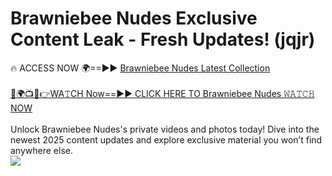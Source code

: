 # Brawniebee Nudes Exclusive Content Leak - Fresh Updates! (jqjr)

🔥 ACCESS NOW 🌍==►► <a href="https://tinyurl.com/2mz8nhtm" rel="nofollow">Brawniebee Nudes Latest Collection</a>
<br><br>
[🔴🌍📺📱👉WA𝚃CH Now==►► CLICK HERE TO Brawniebee Nudes 𝚆𝙰𝚃𝙲𝙷 NOW](https://tinyurl.com/2mz8nhtm)
<br><br>
Unlock Brawniebee Nudes's private videos and photos today! Dive into the newest 2025 content updates and explore exclusive material you won’t find anywhere else.
<br>
<a href="https://tinyurl.com/2mz8nhtm" rel="nofollow" data-target="animated-image.originalLink"><img src="https://camo.githubusercontent.com/8a4f000d20f83aca3bf7ec5f350d767afa0574a8a352519fd8cfa583a6f93a33/68747470733a2f2f692e696d6775722e636f6d2f644a486b345a712e676966" data-canonical-src="https://i.imgur.com/dJHk4Zq.gif" style="max-width: 100%; display: inline-block;" data-target="animated-image.originalImage"></a>
<br>
